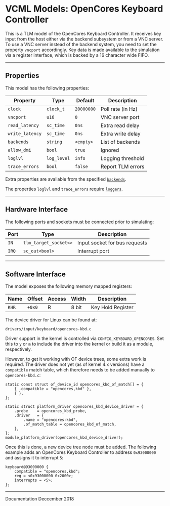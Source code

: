# VCML Models: OpenCores Keyboard Controller
This is a TLM model of the OpenCores Keyboard Controller. It receives key input
from the host either via the backend subsystem or from a VNC server. To use a
VNC server instead of the backend system, you need to set the property `vncport`
accordingly. Key data is made available to the simulation via a register
interface, which is backed by a 16 character wide FIFO.

----
## Properties
This model has the following properties:

| Property        | Type        | Default    | Description        |
| --------------- | ----------- | ---------- | ------------------ |
| `clock`         | `clock_t`   | `20000000` | Poll rate (in Hz)  |
| `vncport`       | `u16`       | `0`        | VNC server port    |
| `read_latency`  | `sc_time`   | `0ns`      | Extra read delay   |
| `write_latency` | `sc_time`   | `0ns`      | Extra write delay  |
| `backends`      | `string`    | `<empty>`  | List of backends   |
| `allow_dmi`     | `bool`      | `true`     | Ignored            |
| `loglvl`        | `log_level` | `info`     | Logging threshold  |
| `trace_errors`  | `bool`      | `false`    | Report TLM errors  |

Extra properties are available from the specified [`backends`](../backends.md).

The properties `loglvl` and `trace_errors` require [`loggers`](../logging.md).

----
## Hardware Interface
The following ports and sockets must be connected prior to simulating:

| Port  | Type                  | Description                   |
| ----- | --------------------- | ----------------------------- |
| `IN`  | `tlm_target_socket<>` | Input socket for bus requests |
| `IRQ` | `sc_out<bool>`        | Interrupt port                |

----
## Software Interface
The model exposes the following memory mapped registers:

| Name  | Offset | Access | Width | Description       |
| ----- | ------ | ------ | ----- | ----------------- |
| `KHR` | `+0x0` |  R     | 8 bit | Key Hold Register |


The device driver for Linux can be found at:
```
drivers/input/keyboard/opencores-kbd.c
```

Driver support in the kernel is controlled via `CONFIG_KEYBOARD_OPENCORES`. Set
this to `y` or `m` to include the driver into the kernel or build it as a
module, respectively.

However, to get it working with OF device trees, some extra work is required.
The driver does not yet (as of kernel 4.x versions) have a `compatible` match
table, which therefore needs to be added manually to `opencores-kbd.c`:

```
static const struct of_device_id opencores_kbd_of_match[] = {
    { .compatible = "opencores,kbd" },
    { },
};

static struct platform_driver opencores_kbd_device_driver = {
    .probe    = opencores_kbd_probe,
    .driver   = {
        .name = "opencores-kbd",
        .of_match_table = opencores_kbd_of_match,
    },
};
module_platform_driver(opencores_kbd_device_driver);
```

Once this is done, a new device tree node must be added. The following
example adds an OpenCores Keyboard Controller to address `0x93000000` and
assigns it to interrupt `5`:

```
keyboard@93000000 {
    compatible = "opencores,kbd";
    reg = <0x93000000 0x2000>;
    interrupts = <5>;
};
```

----
Documentation Deccember 2018
